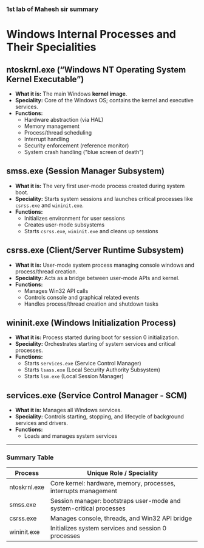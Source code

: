 ### 1st lab of Mahesh sir summary

# Windows Internal Processes and Their Specialities

## ntoskrnl.exe (“Windows NT Operating System Kernel Executable”)
- **What it is:** The main Windows **kernel image**.  
- **Speciality:** Core of the Windows OS; contains the kernel and executive services.  
- **Functions:**  
  - Hardware abstraction (via HAL)  
  - Memory management  
  - Process/thread scheduling  
  - Interrupt handling  
  - Security enforcement (reference monitor)  
  - System crash handling ("blue screen of death")

## smss.exe (Session Manager Subsystem)
- **What it is:** The very first user-mode process created during system boot.  
- **Speciality:** Starts system sessions and launches critical processes like `csrss.exe` and `wininit.exe`.  
- **Functions:**  
  - Initializes environment for user sessions  
  - Creates user-mode subsystems  
  - Starts `csrss.exe`, `wininit.exe` and cleans up sessions

## csrss.exe (Client/Server Runtime Subsystem)
- **What it is:** User-mode system process managing console windows and process/thread creation.  
- **Speciality:** Acts as a bridge between user-mode APIs and kernel.  
- **Functions:**  
  - Manages Win32 API calls  
  - Controls console and graphical related events  
  - Handles process/thread creation and shutdown tasks

## wininit.exe (Windows Initialization Process)
- **What it is:** Process started during boot for session 0 initialization.  
- **Speciality:** Orchestrates starting of system services and critical processes.  
- **Functions:**  
  - Starts `services.exe` (Service Control Manager)  
  - Starts `lsass.exe` (Local Security Authority Subsystem)  
  - Starts `lsm.exe` (Local Session Manager)  

## services.exe (Service Control Manager - SCM)
- **What it is:** Manages all Windows services.  
- **Speciality:** Controls starting, stopping, and lifecycle of background services and drivers.  
- **Functions:**  
  - Loads and manages system services  



---

### Summary Table

| Process      | Unique Role / Speciality                                            |
| ------------ | ------------------------------------------------------------------- |
| ntoskrnl.exe | Core kernel: hardware, memory, processes, interrupts management     |
| smss.exe     | Session manager: bootstraps user-mode and system-critical processes |
| csrss.exe    | Manages console, threads, and Win32 API bridge                      |
| wininit.exe  | Initializes system services and session 0 processes                 |


